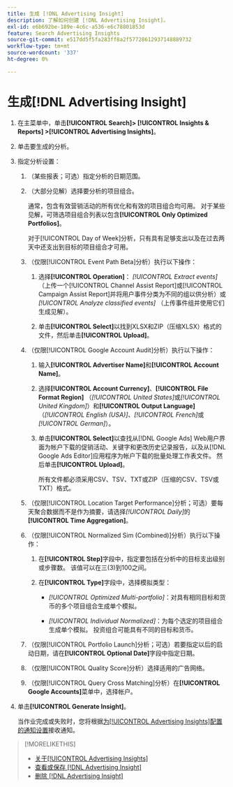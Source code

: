 ```yaml
---
title: 生成 [!DNL Advertising Insight]
description: 了解如何创建 [!DNL Advertising Insight]。
exl-id: e6b692be-189e-4c6c-a536-e6c78801853d
feature: Search Advertising Insights
source-git-commit: e517dd5f5fa283ff8a2f57728612937148889732
workflow-type: tm+mt
source-wordcount: '337'
ht-degree: 0%

---
```


# 生成[!DNL Advertising Insight]

1. 在主菜单中，单击&#x200B;**[!UICONTROL Search]> [!UICONTROL Insights & Reports] >[!UICONTROL Advertising Insights]**。

2. 单击要生成的分析。

3. 指定分析设置：

   1. （某些报表；可选）指定分析的日期范围。

   2. （大部分见解）选择要分析的项目组合。

      通常，包含有效营销活动的所有优化和有效的项目组合均可用。 对于某些见解，可筛选项目组合列表以包含&#x200B;**[!UICONTROL Only Optimized Portfolios]**。

      对于[!UICONTROL Day of Week]分析，只有具有足够支出以及在过去两天中还支出到目标的项目组合才可用。

   3. （仅限[!UICONTROL Event Path Beta]分析）执行以下操作：

      1. 选择&#x200B;**[!UICONTROL Operation]**： *[!UICONTROL Extract events]* （上传一个[!UICONTROL Channel Assist Report]或[!UICONTROL Campaign Assist Report]并将用户事件分类为不同的组以供分析）或&#x200B;*[!UICONTROL Analyze classified events]* （上传事件组并使用它们生成见解）。

      1. 单击&#x200B;**[!UICONTROL Select]**&#x200B;以找到XLSX和ZIP（压缩XLSX）格式的文件，然后单击&#x200B;**[!UICONTROL Upload]**。

   4. （仅限[!UICONTROL Google Account Audit]分析）执行以下操作：

      1. 输入&#x200B;**[!UICONTROL Advertiser Name]**&#x200B;和&#x200B;**[!UICONTROL Account Name]**。

      1. 选择&#x200B;**[!UICONTROL Account Currency]**、**[!UICONTROL File Format Region]** （*[!UICONTROL United States]*&#x200B;或&#x200B;*[!UICONTROL United Kingdom]*）和&#x200B;**[!UICONTROL Output Language]** （*[!UICONTROL English (USA)]*、*[!UICONTROL French]*&#x200B;或&#x200B;*[!UICONTROL German]*）。

      1. 单击&#x200B;**[!UICONTROL Select]**&#x200B;以查找从[!DNL Google Ads] Web用户界面为帐户下载的促销活动、关键字和更改历史记录报告，以及从[!DNL Google Ads Editor]应用程序为帐户下载的批量处理工作表文件。 然后单击&#x200B;**[!UICONTROL Upload]**。

         所有文件都必须采用CSV、TSV、TXT或ZIP（压缩的CSV、TSV或TXT）格式。

   5. （仅限[!UICONTROL Location Target Performance]分析；可选）要每天聚合数据而不是作为摘要，请选择&#x200B;*[!UICONTROL Daily]*&#x200B;的&#x200B;**[!UICONTROL Time Aggregation]**。

   6. （仅限[!UICONTROL Normalized Sim (Combined)]分析）执行以下操作：

      1. 在&#x200B;**[!UICONTROL Step]**&#x200B;字段中，指定要包括在分析中的目标支出级别或步骤数。 该值可以在三(3)到100之间。

      1. 在&#x200B;**[!UICONTROL Type]**&#x200B;字段中，选择模拟类型：

         * *[!UICONTROL Optimized Multi-portfolio]*：对具有相同目标和货币的多个项目组合生成单个模拟。

         * *[!UICONTROL Individual Normalized]*：为每个选定的项目组合生成单个模拟。 投资组合可能具有不同的目标和货币。

   7. （仅限[!UICONTROL Portfolio Launch]分析；可选）若要指定以后的启动日期，请在&#x200B;**[!UICONTROL Optional Date]**&#x200B;字段中指定日期。

   8. （仅限[!UICONTROL Quality Score]分析）选择适用的广告网络。

   9. （仅限[!UICONTROL Query Cross Matching]分析）在&#x200B;**[!UICONTROL Google Accounts]**&#x200B;菜单中，选择帐户。

4. 单击&#x200B;**[!UICONTROL Generate Insight]**。

   当作业完成或失败时，您将根据[为[!UICONTROL Advertising Insights]配置的通知设置](/help/search-social-commerce/notifications/notification-edit.md)接收通知。

>[!MORELIKETHIS]
>
>* [关于[!UICONTROL Advertising Insights]](insight-about.md)
>* [查看或保存 [!DNL Advertising Insight]](insight-view-save.md)
>* [删除 [!DNL Advertising Insight]](insight-delete.md)
